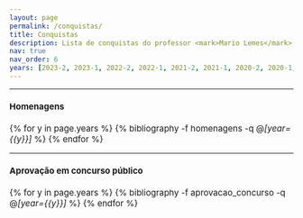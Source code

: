 ```yaml
---
layout: page
permalink: /conquistas/
title: Conquistas
description: Lista de conquistas do professor <mark>Mario Lemes</mark>.
nav: true
nav_order: 6
years: [2023-2, 2023-1, 2022-2, 2022-1, 2021-2, 2021-1, 2020-2, 2020-1,2019-2, 2019-1, 2018-2, 2018-1, 2017-2, 2017-1, 2016-2, 2016-1, 2015-2, 2015-1, 2014-2, 2014-1, 2013-2]
---
```


<hr>

<span style="font-size:15px">

<h4>Homenagens</h4>


<div class="publications">

{% for y in page.years  %}
  {% bibliography -f homenagens -q @*[year={{y}}]* %}
{% endfor %}

</div>

<span style="font-size:15px">

<hr>

<h4>Aprovação em concurso público</h4>


<div class="publications">

{% for y in page.years  %}
  {% bibliography -f aprovacao_concurso -q @*[year={{y}}]* %}
{% endfor %}

</div>


